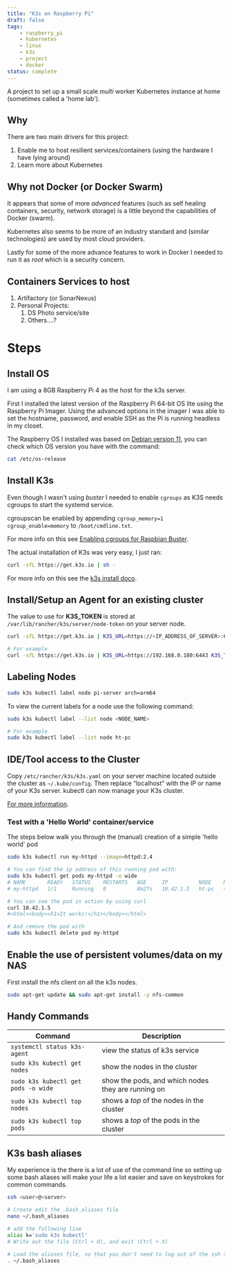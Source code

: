 ```yaml
---
title: "K3s on Raspberry Pi"
draft: false
tags:
    - raspberry_pi
    - kubernetes
    - linux
    - k3s
    - project
    - docker
status: complete
---
```


A project to set up a small scale *multi* worker Kubernetes instance at home (sometimes called a 'home lab').
<!--more-->

## Why

There are two main drivers for this project:

1. Enable me to host resilient services/containers (using the hardware I have lying around)
2. Learn more about Kubernetes

## Why not Docker (or Docker Swarm)

It appears that some of more *advanced* features (such as self healing containers, security, network storage) is a little beyond the capabilities of Docker (swarm).

Kubernetes also seems to be more of an industry standard and (similar technologies) are used by most cloud providers.

Lastly for some of the more advance features to work in Docker I needed to run it as *root* which is a security concern.

## Containers Services to host

1. Artifactory (or SonarNexus)
2. Personal Projects:
   1. DS Photo service/site
   2. Others....?

# Steps

## Install OS

I am using a 8GB Raspberry Pi 4 as the host for the k3s server.

First I installed the latest version of the Raspberry Pi 64-bit OS lite using the Raspberry Pi Imager.
Using the advanced options in the imager I was able to set the hostname, password, and enable SSH as the Pi is running headless in my closet.

The Raspberry OS I installed was based on [Debian version 11](https://en.wikipedia.org/wiki/Raspberry_Pi_OS#Versions), you can check which OS version you have with the command:

``` sh
cat /etc/os-release
```

## Install K3s

Even though I wasn't using *buster* I needed to enable `cgroups` as K3S needs cgroups to start the systemd service.

cgroupscan be enabled by appending `cgroup_memory=1 cgroup_enable=memory` to `/boot/cmdline.txt`.

For more info on this see [Enabling cgroups for Raspbian Buster](https://rancher.com/docs/k3s/latest/en/advanced/#enabling-legacy-iptables-on-raspbian-buster).

The actual installation of K3s was very easy, I just ran:

``` sh
curl -sfL https://get.k3s.io | sh -
```

For more info on this see the [k3s install doco](https://rancher.com/docs/k3s/latest/en/installation/install-options/#options-for-installation-with-script).

## Install/Setup an Agent for an existing cluster

The value to use for **K3S_TOKEN** is stored at `/var/lib/rancher/k3s/server/node-token` on your server node.

```sh
curl -sfL https://get.k3s.io | K3S_URL=https://<IP_ADDRESS_OF_SERVER>:6443 K3S_TOKEN=$K3S_TOKEN sh -

# For example
curl -sfL https://get.k3s.io | K3S_URL=https://192.168.0.180:6443 K3S_TOKEN=K102c547b44<truncated>e06ce9b06442a sh -
```

## Labeling Nodes

```sh
sudo k3s kubectl label node pi-server arch=arm64
```

To view the current labels for a node use the following command:
```sh
sudo k3s kubectl label --list node <NODE_NAME>

# For example
sudo k3s kubectl label --list node ht-pc
```

## IDE/Tool access to the Cluster

Copy `/etc/rancher/k3s/k3s.yaml` on your server machine located outside the cluster as `~/.kube/config`. Then replace “localhost” with the IP or name of your K3s server. kubectl can now manage your K3s cluster.

[For more information](https://rancher.com/docs/k3s/latest/en/cluster-access/).

### Test with a 'Hello World' container/service

The steps below walk you through the (manual) creation of a simple 'hello world' pod

```sh
sudo k3s kubectl run my-httpd --image=httpd:2.4

# You can find the ip address of this running pod with:
sudo k3s kubectl get pods my-httpd -o wide
# NAME       READY   STATUS    RESTARTS   AGE     IP          NODE    NOMINATED NODE   READINESS GATES
# my-httpd   1/1     Running   0          8m27s   10.42.1.5   ht-pc   <none>           <none>

# You can see the pod in action by using curl
curl 10.42.1.5
#<html><body><h1>It works!</h1></body></html>

# And remove the pod with
sudo k3s kubectl delete pod my-httpd
```

## Enable the use of persistent volumes/data on my NAS

First install the nfs client on all the k3s nodes.

```sh
sudo apt-get update && sudo apt-get install -y nfs-common
```

## Handy Commands

| Command | Description |
| ------- | ------ |
| `systemctl status k3s-agent` | view the status of k3s service |
| `sudo k3s kubectl get nodes` | show the nodes in the cluster |
| `sudo k3s kubectl get pods -o wide` | show the pods, and which nodes they are running on |
| `sudo k3s kubectl top nodes` | shows a *top* of the nodes in the cluster |
| `sudo k3s kubectl top pods` | shows a *top* of the pods in the cluster |

## K3s bash aliases

My experience is the there is a lot of use of the command line so setting up some bash aliases will make your life a lot easier and save on keystrokes for common commands.

```sh
ssh <user>@<server>

# Create edit the .bash_aliases file
nano ~/.bash_aliases

# add the following line 
alias k='sudo k3s kubectl'
# Write out the file (Ctrl + O), and exit (Ctrl + X)

# Load the aliases file, so that you don't need to log out of the ssh session.
. ~/.bash_aliases
```

